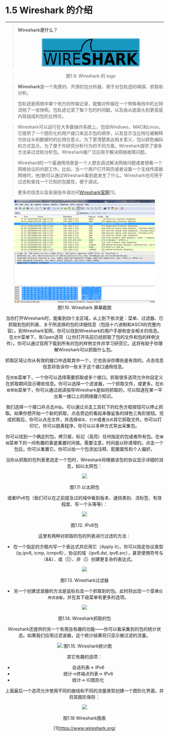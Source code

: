 # 1.5 Wireshark 的介绍
-------


> **Wireshark是什么？**


> <center><img src="images/iot_in_five_days/1/image007.png" /></center>


>  <center>图1.9. Wireshark 的 logo </center>




> **Wireshark**是一个免费的、开源的包分析器，用于对包轨迹的嗅探、抓取和分析。
> 
> 包轨迹是网络中某个地方的传输记录，就像对传输在一个特殊电线中的比特流拍了一张快照。包轨迹记录了每个包的时间戳，以及由从底层头到更高层内容组成的包的比特位。

> Wireshark可以运行在大多数操作系统上，包括Windows，MAC和Linux。它提供了一个图形化的用户接口来显示包的顺序，以及显示当比特位被解释为协议头和数据时的比特位意义。为了更清楚表达相关意义，包以颜色编码的方式显示。为了便于你研究分析行为的不同方面，Wireshark提供了很多方法来过滤和分析包。Wireshark被广泛应用于解决网络故障问题。
> 
> Wireshard的一个最通用场景是一个人想去调试解决网络问题或者想看一个网络协议的内部工作。比如，当一个用户打开网页或者设置一个无线传感器网络时，他/她可以通过Wireshark看到底发生了什么。Wireshark也可用于过滤和查找一个已知的包属性，便于调试。
> 

> 更多的信息以及安装指令请访问[Wireshark官网](https://www.wireshark.org/)[1]。

<center>

<img src="images/iot_in_five_days/1/image016.png"/>
<center>
图1.10. Wireshark 屏幕截图
</center>

当你打开Wireshark时，能看到四个主区域，从上到下依次是：菜单、过滤器、已抓取到包的列表、关于所选择的包的详细信息（包括十六进制和ASCII的完整内容）。到Wireshark官网，你可以找到Wireshark的用户手册和安全相关的信息。在```文件```菜单下，有Open选项（让你打开先前已经抓取了包的文件和包的样例文件）。你可以通过官网下载到所有的包的样例文件并学习研究它。这将有助于你理解Wireshark可以抓取什么包。

抓取区域让你从有效的接口中选取其中一个，它也告诉你哪些是有效的。点击信息信息将告诉你一些关于这个接口通用信息。

在```抓取```菜单下，一个你可以选择需要抓取或多个接口。抓取很多选项允许你自定义在抓取期间显示哪些信息。你可以选择一个滤波器，一个抓取文件，或更多。在```抓取帮助```菜单下，你可以通过阅读指导Wireshark是如何抓取的，可以知道在某一平台某一接口上的网络媒介知识。

我们选择一个接口并点击```开始```。可以通过点击工具栏下的红色方框按钮可以停止抓取。如果你想开始一个新的抓取，点击旁边的看起来像鲨鱼的绿色三角形按钮。完成抓取后，你可以点击文件，并选择```保存```、```打开```或者```合并```其它抓取文件。你可以打印它，你可以脱离程序，你可以以多种方式导出采集包。

你可以找到一个确定的包，拷贝报，标记（高亮）任何指定的包或者所有包。在```编辑```菜单下的一间有趣的事是重置时间值。需要注意，时间是以秒递增的。点击一个包后，你可以重置它。你可以给一个包添加注释、配置属性和个人偏好。

当你从抓取的包列表里选定一个包时，Wireshark将根据该包的协议显示详细的消息，如以太网包：

![](image017.png)

图1.11 以太网包

或者IPv6包（我们可以在之前提及过的域中看到版本、通信类别、流标签、有效程度、写一个头等等）：

![](image018.png)

图1.12. IPv6包

这里有两种对抓取的包的列表进行过滤的方法：

* 在一个指定的方框内写一个表达式并应用它（Apply it）。你可以指定协议类型（ip,ipv6, icmp, icmpv6），协议的域（ipv6.dst, ipv6.src），甚至使用符号与（&&）、或（||）、非（|）创建更复杂的表达式。

![](image019.png)

图1.13. Wireshark过滤器

* 另一个创建滤波器的方法是鼠标右击一个抓取到的包。此时将出现一个菜单```应用滤波器```，并在其下级菜单有更多的选项。

![](image020.png)

图1.14. Wireshark抓取的包

Wireshark还提供的另一个有用且有趣的功能——你可以看采集到的包的统计状态。如果我们应用过滤波器，这个统计结果将只显示被过滤的流量。

![](image021.png)
图1.15. Wireshark统计图

其它有趣的选项：

* 会话列表→ IPv6
* 统计→终端点列表→ IPv6
* 统计→ IO图形化

上面最后一个选项允许使用不同的曲线和不同的流量类型创建一个图形化界面，并将其图形保存：

![](image022.png)

图1.16 Wireshark图表






















[1]https://www.wireshark.org/